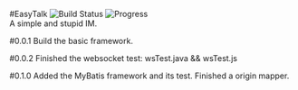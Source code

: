 #EasyTalk
![Build Status](https://travis-ci.org/stupidchen/EasyTalk.svg?branch=master)
![Progress](http://progressed.io/bar/15?title=progress) 
</br>
A simple and stupid IM.

#0.0.1
Build the basic framework.

#0.0.2
Finished the websocket test: wsTest.java && wsTest.js

#0.1.0
Added the MyBatis framework and its test. Finished a origin mapper.
